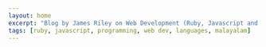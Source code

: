 ```yaml
---
layout: home
excerpt: "Blog by James Riley on Web Development (Ruby, Javascript and friends) and Language Learning"
tags: [ruby, javascript, programming, web dev, languages, malayalam]
---
```

